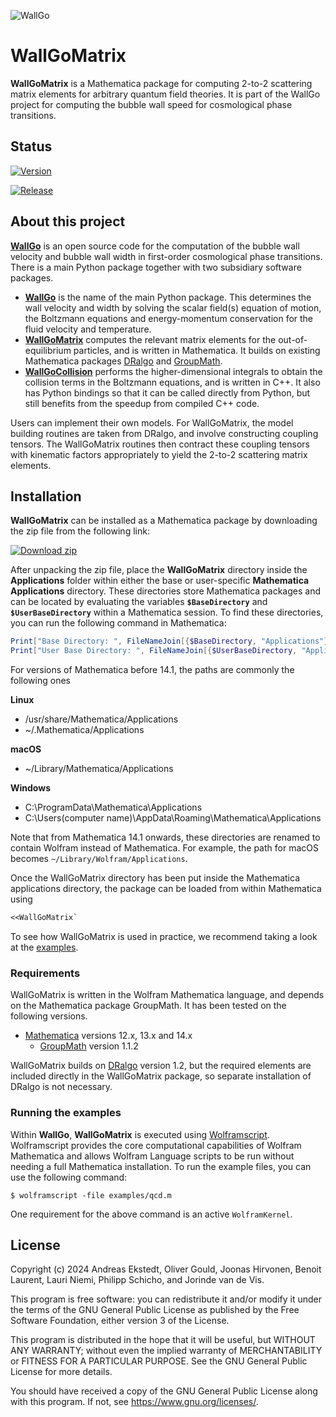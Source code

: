 ![WallGo](https://raw.githubusercontent.com/Wall-Go/WallGo/refs/heads/main/docs/source/figures/wallgo.svg)

# WallGoMatrix

**WallGoMatrix** is a Mathematica package for computing 2-to-2 scattering matrix
elements for arbitrary quantum field theories. It is part of the WallGo project
for computing the bubble wall speed for cosmological phase transitions.

## Status

[![Version](https://img.shields.io/github/v/tag/Wall-Go/WallGoMatrix?label=Version)](https://github.com/Wall-Go/WallGoMatrix/releases/latest/)

[![Release](https://github.com/Wall-Go/WallGoMatrix/actions/workflows/release.yml/badge.svg)](https://github.com/Wall-Go/WallGoMatrix/actions/workflows/release.yml)

## About this project

[**WallGo**](https://github.com/Wall-Go) is an open source code for the
computation of the bubble wall velocity and bubble wall width in first-order
cosmological phase transitions. There is a main Python package together with
two subsidiary software packages.

- [**WallGo**](https://github.com/Wall-Go/WallGo) is the name of the main Python
package. This determines the wall velocity and width by
solving the scalar field(s) equation of motion, the Boltzmann equations and
energy-momentum conservation for the fluid velocity and temperature.
- [**WallGoMatrix**](https://github.com/Wall-Go/WallGoMatrix) computes the relevant matrix elements for the
out-of-equilibrium particles, and is written in Mathematica.
It builds on existing Mathematica packages [DRalgo](https://github.com/DR-algo/DRalgo) and [GroupMath](https://renatofonseca.net/groupmath).
- [**WallGoCollision**](https://github.com/Wall-Go/WallGoCollision) performs the higher-dimensional integrals to obtain the
 collision terms in the Boltzmann equations, and is written in C++. It also
 has Python bindings so that it can be called directly from Python, but
 still benefits from the speedup from compiled C++ code.

Users can implement their own models. For WallGoMatrix, the model building
routines are taken from DRalgo, and involve constructing coupling tensors.
The WallGoMatrix routines then contract these coupling tensors with kinematic
factors appropriately to yield the 2-to-2 scattering matrix elements.

## Installation

**WallGoMatrix** can be installed as a Mathematica package by downloading the
zip file from the following link:

[![Download zip](https://custom-icon-badges.demolab.com/badge/-Download-blue?style=for-the-badge&logo=download&logoColor=white "Download zip")](https://github.com/Wall-Go/WallGoMatrix/releases/latest)

After unpacking the zip file, place the **WallGoMatrix** directory inside the **Applications** folder within either the base or user-specific **Mathematica Applications** directory. These directories store Mathematica packages and can be located by evaluating the variables **`$BaseDirectory`** and **`$UserBaseDirectory`** within a Mathematica session.
To find these directories, you can run the following command in Mathematica:

```mathematica
Print["Base Directory: ", FileNameJoin[{$BaseDirectory, "Applications"}]]
Print["User Base Directory: ", FileNameJoin[{$UserBaseDirectory, "Applications"}]]
```

For versions of Mathematica before 14.1, the paths are commonly the
following ones

**Linux**
- /usr/share/Mathematica/Applications
- ~/.Mathematica/Applications

**macOS**
- ~/Library/Mathematica/Applications

**Windows**
- C:\ProgramData\Mathematica\Applications 
- C:\Users\(computer name)\AppData\Roaming\Mathematica\Applications

Note that from Mathematica 14.1 onwards,
these directories are renamed to contain Wolfram instead of Mathematica.
For example, the path for macOS becomes `~/Library/Wolfram/Applications`.

Once the WallGoMatrix directory has been put inside the Mathematica applications
directory, the package can be loaded from within Mathematica using

```mathematica
<<WallGoMatrix`
```

To see how WallGoMatrix is used in practice, we recommend taking a look at the
[examples](https://github.com/Wall-Go/WallGoMatrix/tree/main/examples).

### Requirements

WallGoMatrix is written in the Wolfram Mathematica language, and depends on the Mathematica package GroupMath. It has been tested on the following versions.

- [Mathematica](https://www.wolfram.com/mathematica/) versions 12.x, 13.x and 14.x
    - [GroupMath](https://renatofonseca.net/groupmath) version 1.1.2

WallGoMatrix builds on [DRalgo](https://github.com/DR-algo/DRalgo) version 1.2, but the required elements are included directly in the WallGoMatrix package, so separate installation of DRalgo is not necessary.

### Running the examples

Within **WallGo**, **WallGoMatrix** is executed using 
[Wolframscript](https://www.wolfram.com/wolframscript/).
Wolframscript provides the core computational capabilities of Wolfram Mathematica and allows Wolfram Language scripts to be run without needing a full Mathematica installation.
To run the example files, you can use the following command:

    $ wolframscript -file examples/qcd.m 

One requirement for the above command is an active `WolframKernel`.


## License

Copyright (c) 2024 Andreas Ekstedt, Oliver Gould, Joonas Hirvonen,
Benoit Laurent, Lauri Niemi, Philipp Schicho, and Jorinde van de Vis.

This program is free software: you can redistribute it and/or modify
it under the terms of the GNU General Public License as published by
the Free Software Foundation, either version 3 of the License.

This program is distributed in the hope that it will be useful,
but WITHOUT ANY WARRANTY; without even the implied warranty of
MERCHANTABILITY or FITNESS FOR A PARTICULAR PURPOSE.  See the
GNU General Public License for more details.

You should have received a copy of the GNU General Public License
along with this program.  If not, see <https://www.gnu.org/licenses/>.
